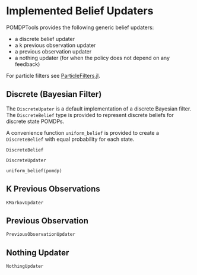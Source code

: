 # Implemented Belief Updaters

POMDPTools provides the following generic belief updaters:
- a discrete belief updater
- a k previous observation updater
- a previous observation updater 
- a nothing updater (for when the policy does not depend on any feedback)

For particle filters see [ParticleFilters.jl](https://github.com/JuliaPOMDP/ParticleFilters.jl).

## Discrete (Bayesian Filter)

The `DiscreteUpater` is a default implementation of a discrete Bayesian filter. The `DiscreteBelief` type is provided to represent discrete beliefs for discrete state POMDPs. 

A convenience function `uniform_belief` is provided to create a `DiscreteBelief` with equal probability for each state. 

```@docs 
DiscreteBelief
```

```@docs
DiscreteUpdater
```

```@docs
uniform_belief(pomdp)
```

## K Previous Observations

```@docs
KMarkovUpdater
```

## Previous Observation 

```@docs
PreviousObservationUpdater
```

## Nothing Updater

```@docs
NothingUpdater
```
